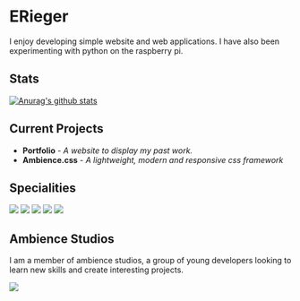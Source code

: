 # ERieger
I enjoy developing simple website and web applications. I have also been experimenting with python on the raspberry pi.

## Stats
[![Anurag's github stats](https://github-readme-stats.vercel.app/api?username=ERieger)](https://github.com/anuraghazra/github-readme-stats)

## Current Projects
* __Portfolio__ - _A website to display my past work._
* __Ambience.css__ - _A lightweight, modern and responsive css framework_

## Specialities
<p>
  <img src="https://img.shields.io/badge/-Javascript-F7DF1E?style=flat-square&logo=javascript&logoColor=black" />
  <img src="https://img.shields.io/badge/-Python-3776AB?style=flat-square&logo=python&logoColor=white" />
  <img src="https://img.shields.io/badge/-CSS3-1572B6?style=flat-square&logo=css3&logoColor=white" />
  <img src="https://img.shields.io/badge/-Sass-CC6699?style=flat-square&logo=Sass&logoColor=white" />
  <img src="https://img.shields.io/badge/-Firebase-FFCA28?style=flat-square&logo=firebase&logoColor=black" />
</p>

## Ambience Studios

I am a member of ambience studios, a group of young developers looking to learn new skills and create interesting projects.

<p>
  <a  href="https://github.com/Ambience-Studios">
    <img src="https://img.shields.io/badge/-Github-181717?style=flat-square&logo=github&logoColor=white" />
   </a>
</p>
